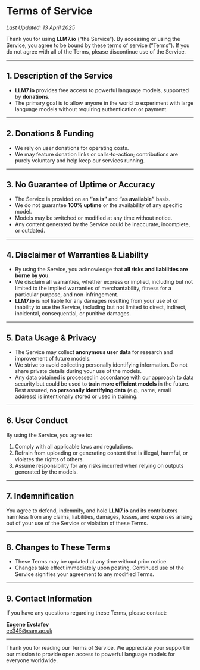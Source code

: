 # Terms of Service

_Last Updated: 13 April 2025_

Thank you for using **LLM7.io** (“the Service”). By accessing or using the Service, you agree to be bound by these terms of service (“Terms”). If you do not agree with all of the Terms, please discontinue use of the Service.

---

## 1. Description of the Service

- **LLM7.io** provides free access to powerful language models, supported by **donations**.
- The primary goal is to allow anyone in the world to experiment with large language models without requiring authentication or payment.

---

## 2. Donations & Funding

- We rely on user donations for operating costs.
- We may feature donation links or calls-to-action; contributions are purely voluntary and help keep our services running.

---

## 3. No Guarantee of Uptime or Accuracy

- The Service is provided on an **“as is”** and **“as available”** basis.
- We do not guarantee **100% uptime** or the availability of any specific model.
- Models may be switched or modified at any time without notice.
- Any content generated by the Service could be inaccurate, incomplete, or outdated.

---

## 4. Disclaimer of Warranties & Liability

- By using the Service, you acknowledge that **all risks and liabilities are borne by you**.
- We disclaim all warranties, whether express or implied, including but not limited to the implied warranties of merchantability, fitness for a particular purpose, and non-infringement.
- **LLM7.io** is not liable for any damages resulting from your use of or inability to use the Service, including but not limited to direct, indirect, incidental, consequential, or punitive damages.

---

## 5. Data Usage & Privacy

- The Service may collect **anonymous user data** for research and improvement of future models.
- We strive to avoid collecting personally identifying information. Do not share private details during your use of the models.
- Any data obtained is processed in accordance with our approach to data security but could be used to **train more efficient models** in the future. Rest assured, **no personally identifying data** (e.g., name, email address) is intentionally stored or used in training.

---

## 6. User Conduct

By using the Service, you agree to:
1. Comply with all applicable laws and regulations.
2. Refrain from uploading or generating content that is illegal, harmful, or violates the rights of others.
3. Assume responsibility for any risks incurred when relying on outputs generated by the models.

---

## 7. Indemnification

You agree to defend, indemnify, and hold **LLM7.io** and its contributors harmless from any claims, liabilities, damages, losses, and expenses arising out of your use of the Service or violation of these Terms.

---

## 8. Changes to These Terms

- These Terms may be updated at any time without prior notice.
- Changes take effect immediately upon posting. Continued use of the Service signifies your agreement to any modified Terms.

---

## 9. Contact Information

If you have any questions regarding these Terms, please contact:
  
**Eugene Evstafev**  
[ee345@cam.ac.uk](mailto:ee345@cam.ac.uk)

---

Thank you for reading our Terms of Service. We appreciate your support in our mission to provide open access to powerful language models for everyone worldwide.
